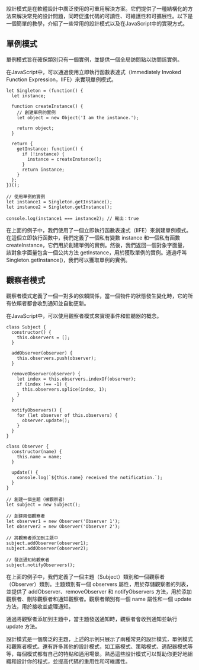 設計模式是在軟體設計中廣泛使用的可重用解決方案。它們提供了一種結構化的方法來解決常見的設計問題，同時促進代碼的可讀性、可維護性和可擴展性。以下是一個簡單的教學，介紹了一些常用的設計模式以及在JavaScript中的實現方式。
## 單例模式
單例模式旨在確保類別只有一個實例，並提供一個全局訪問點以訪問該實例。

在JavaScript中，可以通過使用立即執行函數表達式（Immediately Invoked Function Expression，IIFE）來實現單例模式。
```
let Singleton = (function() {
  let instance;

  function createInstance() {
    // 創建單例的實例
    let object = new Object('I am the instance.');

    return object;
  }

  return {
    getInstance: function() {
      if (!instance) {
        instance = createInstance();
      }
      return instance;
    }
  };
})();

// 使用單例的實例
let instance1 = Singleton.getInstance();
let instance2 = Singleton.getInstance();

console.log(instance1 === instance2); // 輸出：true
```
在上面的例子中，我們使用了一個立即執行函數表達式（IIFE）來創建單例模式。在這個立即執行函數中，我們定義了一個私有變數 instance 和一個私有函數 createInstance，它們用於創建單例的實例。然後，我們返回一個對象字面量，該對象字面量包含一個公共方法 getInstance，用於獲取單例的實例。通過呼叫 Singleton.getInstance()，我們可以獲取單例的實例。

## 觀察者模式
觀察者模式定義了一個一對多的依賴關係，當一個物件的狀態發生變化時，它的所有依賴者都會收到通知並自動更新。

在JavaScript中，可以使用觀察者模式來實現事件和監聽器的概念。
```
class Subject {
  constructor() {
    this.observers = [];
  }

  addObserver(observer) {
    this.observers.push(observer);
  }

  removeObserver(observer) {
    let index = this.observers.indexOf(observer);
    if (index !== -1) {
      this.observers.splice(index, 1);
    }
  }

  notifyObservers() {
    for (let observer of this.observers) {
      observer.update();
    }
  }
}

class Observer {
  constructor(name) {
    this.name = name;
  }

  update() {
    console.log(`${this.name} received the notification.`);
  }
}

// 創建一個主題（被觀察者）
let subject = new Subject();

// 創建兩個觀察者
let observer1 = new Observer('Observer 1');
let observer2 = new Observer('Observer 2');

// 將觀察者添加到主題中
subject.addObserver(observer1);
subject.addObserver(observer2);

// 發送通知給觀察者
subject.notifyObservers();
```

在上面的例子中，我們定義了一個主題（Subject）類別和一個觀察者（Observer）類別。主題類別有一個 observers 屬性，用於存儲觀察者的列表，並提供了 addObserver、removeObserver 和 notifyObservers 方法，用於添加觀察者、刪除觀察者和通知觀察者。觀察者類別有一個 name 屬性和一個 update 方法，用於接收並處理通知。

通過將觀察者添加到主題中，當主題發送通知時，觀察者會收到通知並執行 update 方法。

設計模式是一個廣泛的主題，上述的示例只展示了兩種常見的設計模式，單例模式和觀察者模式。還有許多其他的設計模式，如工廠模式、策略模式、適配器模式等等，每個模式都有自己的特點和適用場景。熟悉這些設計模式可以幫助你更好地組織和設計你的程式，並提高代碼的重用性和可維護性。
